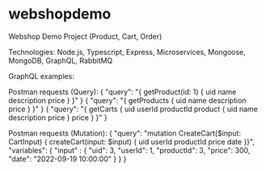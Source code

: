 # webshopdemo
Webshop Demo Project (Product, Cart, Order)

Technologies: 
Node.js, 
Typescript, 
Express, 
Microservices, 
Mongoose, 
MongoDB, 
GraphQL, 
RabbitMQ

GraphQL examples:

Postman requests (Query):
{
    "query": "{ getProduct(id: 1) { uid name description price } }"
}
{
    "query": "{ getProducts { uid name description price } }"
}
{
    "query": "{ getCarts { uid userId productId product { uid name description price } price } }"
}

Postman requests (Mutation):
{
    "query": "mutation CreateCart($input: CartInput) { createCart(input: $input) { uid userId productId price date }}",
    "variables": { "input" : {
            "uid": 3,
            "userId": 1,
            "productId": 3,
            "price": 300,
            "date": "2022-09-19 10:00:00"
        }
    }
}
